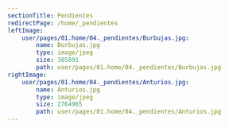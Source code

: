 ```yaml
---
sectionTitle: Pendientes
redirectPage: /home/_pendientes
leftImage:
    user/pages/01.home/04._pendientes/Burbujas.jpg:
        name: Burbujas.jpg
        type: image/jpeg
        size: 385891
        path: user/pages/01.home/04._pendientes/Burbujas.jpg
rightImage:
    user/pages/01.home/04._pendientes/Anturios.jpg:
        name: Anturios.jpg
        type: image/jpeg
        size: 2764965
        path: user/pages/01.home/04._pendientes/Anturios.jpg
---
```


